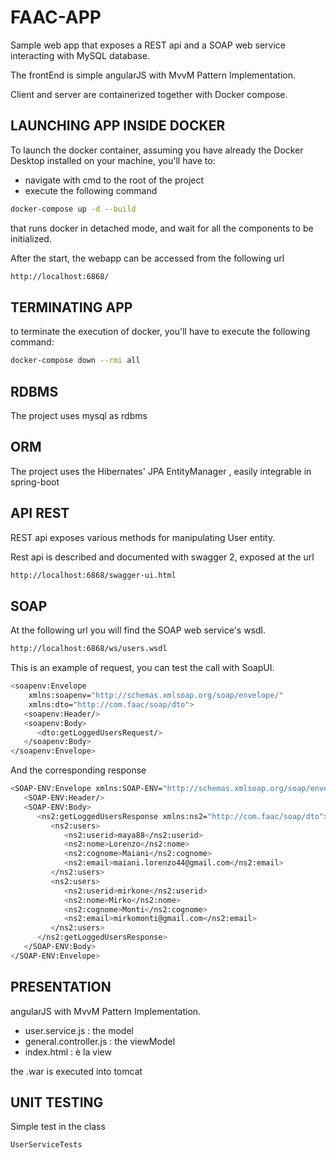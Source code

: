 # FAAC-APP
Sample web app that exposes a REST api and a SOAP web service interacting with MySQL database.
 
The frontEnd is simple angularJS with MvvM Pattern Implementation.

Client and server are containerized together with Docker compose.

## LAUNCHING APP INSIDE DOCKER
To launch the docker container, assuming you have already the Docker Desktop installed on your machine, you'll have to: 

- navigate with cmd to the root of the project
- execute the following command
```bash
docker-compose up -d --build
```
that runs docker in detached mode, and wait for all the components to be initialized.

After the start, the webapp can be accessed from the following url
```bash
http://localhost:6868/
```

## TERMINATING APP

to terminate the execution of docker, you'll have to execute the following command: 
```bash
docker-compose down --rmi all
```


## RDBMS
The project uses mysql as rdbms

## ORM
The project uses the Hibernates' JPA EntityManager , easily integrable in spring-boot

## API REST
REST api exposes various methods for manipulating User entity.

Rest api is described and documented with swagger 2, exposed at the url
```bash
http://localhost:6868/swagger-ui.html
```

## SOAP
At the following url you will find the SOAP web service's wsdl.
```bash
http://localhost:6868/ws/users.wsdl
```

This is an example of request, you can test the call with SoapUI.
```bash
<soapenv:Envelope 
	xmlns:soapenv="http://schemas.xmlsoap.org/soap/envelope/"
	xmlns:dto="http://com.faac/soap/dto">
   <soapenv:Header/>
   <soapenv:Body>
      <dto:getLoggedUsersRequest/>
   </soapenv:Body>
</soapenv:Envelope>
```

And the corresponding response
```bash
<SOAP-ENV:Envelope xmlns:SOAP-ENV="http://schemas.xmlsoap.org/soap/envelope/">
   <SOAP-ENV:Header/>
   <SOAP-ENV:Body>
      <ns2:getLoggedUsersResponse xmlns:ns2="http://com.faac/soap/dto">
         <ns2:users>
            <ns2:userid>maya88</ns2:userid>
            <ns2:nome>Lorenzo</ns2:nome>
            <ns2:cognome>Maiani</ns2:cognome>
            <ns2:email>maiani.lorenzo44@gmail.com</ns2:email>
         </ns2:users>
         <ns2:users>
            <ns2:userid>mirkone</ns2:userid>
			<ns2:nome>Mirko</ns2:nome>
            <ns2:cognome>Monti</ns2:cognome>
            <ns2:email>mirkomonti@gmail.com</ns2:email>
         </ns2:users>
      </ns2:getLoggedUsersResponse>
   </SOAP-ENV:Body>
</SOAP-ENV:Envelope>
```

## PRESENTATION
angularJS with MvvM Pattern Implementation.
- user.service.js : the model
- general.controller.js :  the viewModel
- index.html : è la view

the .war is executed into tomcat


## UNIT TESTING
Simple test in the class 
```bash
UserServiceTests
```

